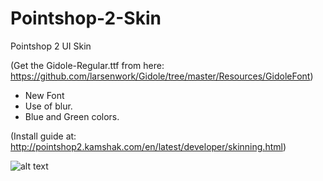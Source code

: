 # Pointshop-2-Skin
Pointshop 2 UI Skin

(Get the Gidole-Regular.ttf from here: https://github.com/larsenwork/Gidole/tree/master/Resources/GidoleFont)
* New Font 
* Use of blur.
* Blue and Green colors.

(Install guide at: http://pointshop2.kamshak.com/en/latest/developer/skinning.html)


![alt text](http://i.imgur.com/atntrLz.png)
